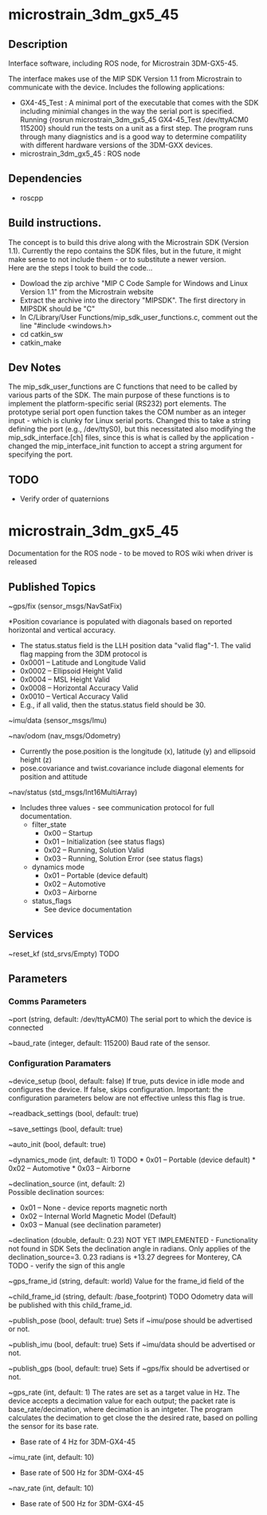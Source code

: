 # microstrain_3dm_gx5_45

## Description

Interface software, including ROS node, for Microstrain 3DM-GX5-45.

The interface makes use of the MIP SDK Version 1.1 from Microstrain to communicate with the device.  Includes the following applications:
 
  * GX4-45_Test : A minimal port of the executable that comes with the SDK including minimial changes in the way the serial port is specified.  Running {rosrun microstrain_3dm_gx5_45 GX4-45_Test /dev/ttyACM0 115200} should run the tests on a unit as a first step.  The program runs through many diagnistics and is a good way to determine compatility with different hardware versions of the 3DM-GXX devices.
  * microstrain_3dm_gx5_45 : ROS node

## Dependencies

 * roscpp
 
## Build instructions.  

The concept is to build this drive along with the Microstrain SDK (Version 1.1).  Currently the repo contains the SDK files,
but in the future, it might make sense to not include them - or to substitute a newer version.  
Here are the steps I took to build the code...

 * Dowload the zip archive "MIP C Code Sample for Windows and Linux Version 1.1" from the Microstrain website
 * Extract the archive into the directory "MIPSDK".  The first directory in MIPSDK should be "C"
 * In C/Library/User Functions/mip_sdk_user_functions.c, comment out the line "#include <windows.h>
 * cd catkin_sw
 * catkin_make
 
## Dev Notes
 
 The mip_sdk_user_functions are C functions that need to be called by various parts of the SDK.  The main purpose of these functions is to implement the platform-specific serial (RS232) port elements.  The prototype serial port open function takes the COM number as an integer input - which is clunky for Linux serial ports.  Changed this to take a string defining the port (e.g., /dev/ttyS0), but this necessitated also modifying the mip_sdk_interface.[ch] files, since this is what is called by the application - changed the mip_interface_init function to accept a string argument for specifying the port.
 
## TODO
 
 * Verify order of quaternions
 
# microstrain_3dm_gx5_45

Documentation for the ROS node - to be moved to ROS wiki when driver is released
 
## Published Topics
 
~gps/fix (sensor_msgs/NavSatFix)

 *Position covariance is populated with diagonals based on reported horizontal and vertical accuracy. 
 * The status.status field is the LLH position data "valid flag"-1.  The valid flag mapping from the 3DM protocol is
  * 0x0001 – Latitude and Longitude Valid
  * 0x0002 – Ellipsoid Height Valid
  * 0x0004 – MSL Height Valid
  * 0x0008 – Horizontal Accuracy Valid
  * 0x0010 – Vertical Accuracy Valid
  * E.g., if all valid, then the status.status field should be 30.
 
~imu/data (sensor_msgs/Imu)
 
~nav/odom (nav_msgs/Odometry)
 
 * Currently the pose.position is the longitude (x), latitude (y) and ellipsoid height (z)
 * pose.covariance and twist.covariance include diagonal elements for position and attitude
 
 ~nav/status (std_msgs/Int16MultiArray)
 
 * Includes three values - see communication protocol for full documentation.
   * filter_state
     * 0x00 – Startup
     * 0x01 – Initialization (see status flags)
     * 0x02 – Running, Solution Valid
     * 0x03 – Running, Solution Error (see status flags)
   * dynamics mode
     * 0x01 – Portable (device default)
     * 0x02 – Automotive 
     * 0x03 – Airborne
   * status_flags
     * See device documentation
 
 ## Services
 
 ~reset_kf (std_srvs/Empty)  TODO
 
 ## Parameters
 
 ### Comms Parameters
 ~port (string, default: /dev/ttyACM0) 
The serial port to which the device is connected

~baud_rate (integer, default: 115200) 
Baud rate of the sensor. 

### Configuration Paramaters
~device_setup (bool, default: false)
If true, puts device in idle mode and configures the device.
If false, skips configuration.  Important: the configuration parameters below are not effective unless this flag is true.

~readback_settings (bool, default: true)

~save_settings (bool, default: true)

~auto_init (bool, default: true)

~dynamics_mode (int, default: 1)   TODO
     * 0x01 – Portable (device default)
     * 0x02 – Automotive
     * 0x03 – Airborne
     
~declination_source (int, default: 2)   
Possible declination sources:

 * 0x01 – None - device reports magnetic north
 * 0x02 – Internal World Magnetic Model (Default)
 * 0x03 – Manual (see declination parameter)
     
~declination (double, default: 0.23)  NOT YET IMPLEMENTED - Functionality not found in SDK
Sets the declination angle in radians.  Only applies of the declination_source=3.
0.23 radians is +13.27 degrees for Monterey, CA
TODO - verify the sign of this angle

~gps_frame_id (string, default: world)
Value for the frame_id field of the 

~child_frame_id (string, default: /base_footprint)   TODO
Odometry data will be published with this child_frame_id.

~publish_pose (bool, default: true) 
Sets if ~imu/pose should be advertised or not. 

~publish_imu (bool, default: true) 
Sets if ~imu/data should be advertised or not. 

~publish_gps (bool, default: true) 
Sets if ~gps/fix should be advertised or not. 

~gps_rate (int, default: 1) 
The rates are set as a target value in Hz.  The device accepts a decimation value for each output; the packet rate is base_rate/decimation, where decimation is an intgeter.  The program calculates the decimation to get close the the desired rate, based on polling the sensor for its base rate.

  * Base rate of 4 Hz for 3DM-GX4-45
  
~imu_rate (int, default: 10) 
  
  * Base rate of 500 Hz for 3DM-GX4-45

~nav_rate (int, default: 10) 
  
  * Base rate of 500 Hz for 3DM-GX4-45



  
 
 
 
 
 
 
 
